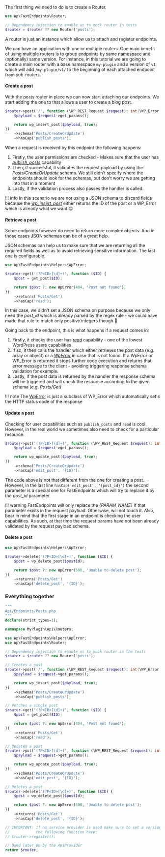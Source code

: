 The first thing we need to do is to create a Router.

```php
use Wp\FastEndpoints\Router;

// Dependency injection to enable us to mock router in tests
$router = $router ?? new Router('posts');
```

A router is just an instance which allow us to attach and register endpoints.

We can have an application with one or multiple routers. One main benefit of using multiple routers is to group endpoints by same namespace and (optionally) same version. For instance,
in this tutorial we are going to create a main router with a base namespace `my-plugin` and a version of `v1`
which will add `/my-plugin/v1/` to the beginning of each attached endpoint from sub-routers.

#### Create a post

With the posts router in place we can now start attaching our endpoints. We start adding the one to that
allows a user to create a blog post.

```php
$router->post('/', function (\WP_REST_Request $request): int|\WP_Error {
    $payload = $request->get_params();

    return wp_insert_post($payload, true);
})
    ->schema('Posts/CreateOrUpdate')
    ->hasCap('publish_posts');
```

When a request is received by this endpoint the following happens:

1) Firstly, the user permissions are checked - Makes sure that the user has [*publish_posts*](https://wordpress.org/documentation/article/roles-and-capabilities/#publish_posts) capability
2) Then, if successful, it validates the request payload by using the *Posts/CreateOrUpdate* schema.
   We still didn't specify where the endpoints should look for the schemas, but don't worry we are getting into that in a moment
3) Lastly, if the validation process also passes the handler is called.

!!! info
    In this scenario we are not using a JSON schema to discard fields because the [_wp_insert_post_](https://developer.wordpress.org/reference/functions/wp_insert_post/)
    either returns the ID of the post or a WP_Error which is already what we want 😊

#### Retrieve a post

Some endpoints however do need to return more complex objects. And in those cases JSON
schemas can be of a great help.

JSON schemas can help us to make sure that we are returning all the required fields
as well as to avoid retrieving sensitive information. The last one is configurable.

```php
use Wp\FastEndpoints\Helpers\WpError;

$router->get('(?P<ID>[\d]+)', function ($ID) {
    $post = get_post($ID);

    return $post ?: new WpError(404, 'Post not found');
})
    ->returns('Posts/Get')
    ->hasCap('read');
```

In this case, we didn't set a JSON schema on purpose because we only need the
*post_id* which is already parsed by the regex rule - we could have made that rule
to match only positive integers though 🤔

Going back to the endpoint, this is what happens if a request comes in:

1) Firstly, it checks the user has [_read_](https://wordpress.org/documentation/article/roles-and-capabilities/#read)
   capability - one of the lowest WordPress users capabilities
2) If so, it then calls the handler which either retrieves the post data (e.g. array or object)
   or a [_WpError_](https://github.com/matapatos/wp-fastendpoints/blob/main/src/Helpers/WpError.php)
   in case that is not found. If a WpError or WP_Error is returned it stops further code execution
   and returns that error message to the client - avoiding triggering response schema validation for example.
3) Lastly, if the post data is returned by the handler the response schema will be triggered
   and will check the response according to the given schema (e.g. _Posts/Get_)

!!! note
    The [WpError](https://github.com/matapatos/wp-fastendpoints/blob/main/src/Helpers/WpError.php)
    is just a subclass of WP_Error which automatically set's the HTTP status code of the response

#### Update a post

Checking for user capabilities such as `publish_posts` and `read` is cool. However, in the
real world we sometimes also need to check for a particular resource.

```php
$router->put('(?P<ID>[\d]+)', function (\WP_REST_Request $request): int|\WP_Error {
    $payload = $request->get_params();

    return wp_update_post($payload, true);
})
    ->schema('Posts/CreateOrUpdate')
    ->hasCap('edit_post', '{ID}');
```

The code above is not that different from the one for creating a post. However, in the last line
`hasCap('edit_post', '{post_id}')` the second parameter is a special one for FastEndpoints
which will try to replace it by the _post_id_ parameter.

!!! warning
    FastEndpoints will only replace the *{PARAM_NAME}* if that parameter
    exists in the request payload. Otherwise, will not touch it. Also, bear in mind that the first stage
    in an endpoint is checking the user capabilities. As such, at that time the request params have not
    been already validated by the request payload schema.

#### Delete a post

```php
use Wp\FastEndpoints\Helpers\WpError;

$router->delete('(?P<ID>[\d]+)', function ($ID) {
    $post = wp_delete_post($postId);

    return $post ?: new WpError(500, 'Unable to delete post');
})
    ->returns('Posts/Get')
    ->hasCap('delete_post', '{ID}');
```

### Everything together

```php
"""
Api/Endpoints/Posts.php
"""
declare(strict_types=1);

namespace MyPlugin\Api\Routers;

use Wp\FastEndpoints\Helpers\WpError;
use Wp\FastEndpoints\Router;

// Dependency injection to enable us to mock router in the tests
$router = $router ?? new Router('posts');

// Creates a post
$router->post('/', function (\WP_REST_Request $request): int|\WP_Error {
    $payload = $request->get_params();

    return wp_insert_post($payload, true);
})
    ->schema('Posts/CreateOrUpdate')
    ->hasCap('publish_posts');

// Fetches a single post
$router->get('(?P<ID>[\d]+)', function ($ID) {
    $post = get_post($ID);

    return $post ?: new WpError(404, 'Post not found');
})
    ->returns('Posts/Get')
    ->hasCap('read');

// Updates a post
$router->put('(?P<ID>[\d]+)', function (\WP_REST_Request $request): int|\WP_Error {
    $payload = $request->get_params();

    return wp_update_post($payload, true);
})
    ->schema('Posts/CreateOrUpdate')
    ->hasCap('edit_post', '{ID}');

// Deletes a post
$router->delete('(?P<ID>[\d]+)', function ($ID) {
    $post = wp_delete_post($postId);

    return $post ?: new WpError(500, 'Unable to delete post');
})
    ->returns('Posts/Get')
    ->hasCap('delete_post', '{ID}');

// IMPORTANT: If no service provider is used make sure to set a version to the $router and call
//            the following function here:
// $router->register();

// Used later on by the ApiProvider
return $router;
```